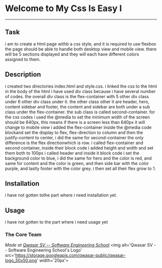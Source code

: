 # Welcome to My Css Is Easy I
***

## Task
i am to create a html page withb a css style, and it is required to use flexbox
the page should be able to handle both desktop view and mobile view.
there will be 5 sections displayed and they will each have different colors assigned to them.

## Description
i created two directories index.html and style.css. i linked the css to the html
in the body of the html i have used div class because i have several number of codes.
the overall div class is the flex-container with 5 other div class under 6 other div class under it. the other class other it are header, hero, content sidebar and footer, the content and sidebar are both under a sub class under the flex-container. the sub class is called second-container.
for the css codes i used the @media to set the minimum width of the screen should be 640px, this means if there is a screen less than 640px it will change to mobile view
i added the flex-container inside the @media code blockand set the display to flex, flex-direction to column and then the justify-content to center, i did the same for second-container the only difference is the flex directionwhich is row.
i called flex-container and second container, inside their block code i added height and width and set them both to 100px
i called header and inside it block code i set the background color to blue, i did the same for hero and the color is red, and same for content and the color is green, and then side bar with the color purple, and lastly footer with the color grey. i then set all their flex grow to 1.

## Installation
i have not gotten tothe part where i need installation yet.

## Usage
i have not gotten to the part where i need usage yet

### The Core Team


<span><i>Made at <a href='https://qwasar.io'>Qwasar SV -- Software Engineering School</a></i></span>
<span><img alt='Qwasar SV -- Software Engineering School's Logo' src='https://storage.googleapis.com/qwasar-public/qwasar-logo_50x50.png' width='20px'></span>
